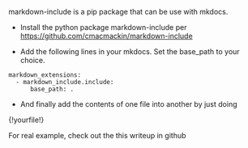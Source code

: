

markdown-include is a pip package that can be use with mkdocs.


- Install the python package markdown-include per https://github.com/cmacmackin/markdown-include

- Add the following lines in your mkdocs. Set the base_path to your choice.

```
markdown_extensions:
  - markdown_include.include:
      base_path: .
``` 

- And finally add the contents of one file into another by just doing 

\{!yourfile!\}
 
 
For real example, check out the this writeup in github



